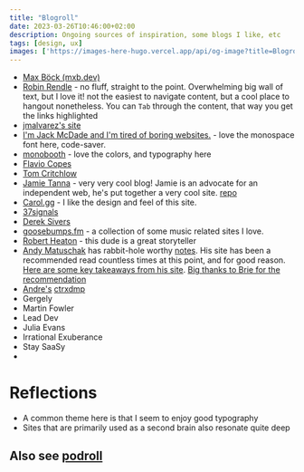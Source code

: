 ```yaml
---
title: "Blogroll"
date: 2023-03-26T10:46:00+02:00
description: Ongoing sources of inspiration, some blogs I like, etc
tags: [design, ux]
images: ['https://images-here-hugo.vercel.app/api/og-image?title=Blogroll']
---
```


- [Max Böck (mxb.dev)](https://mxb.dev/)
- [Robin Rendle](https://www.robinrendle.com/) - no fluff, straight to the point. Overwhelming big wall of text, but I love it! not the easiest to navigate content, but a cool place to hangout nonetheless. You can `Tab` through the content, that way you get the links highlighted
- [jmalvarez's site](https://www.jmalvarez.dev/)
- [I'm Jack McDade and I'm tired of boring websites.](https://www.jackmcdade.com/) - love the monospace font here, code-saver.
- [monobooth](https://moonbooth.com/hugo/) - love the colors, and typography here
- [Flavio Copes](https://flaviocopes.com/)
- [Tom Critchlow](https://tomcritchlow.com/)
- [Jamie Tanna](https://www.jvt.me/) - very very cool blog! Jamie is an advocate for an independent web, he's put together a very cool site. [repo](https://gitlab.com/tanna.dev/jvt.me)
- [Carol.gg](https://carol.gg/) - I like the design and feel of this site.
- [37signals](https://37signals.com/)
- [Derek Sivers](https://sive.rs/)
- [goosebumps.fm](https://www.goosebumps.fm/curated/inspo) - a collection of some music related sites I love.
- [Robert Heaton](https://robertheaton.com/) - this dude is a great storyteller
- [Andy Matuschak](https://andymatuschak.org/) has rabbit-hole worthy [notes](https://notes.andymatuschak.org/About_these_notes). His site has been a recommended read countless times at this point, and for good reason. [Here are some key takeaways from his site](/andy). [Big thanks to Brie for the recommendation](https://twitter.com/zebriez/status/1657056237979324416?s=20)
- [Andre's](https://github.com/ahoendgen) [ctrxdmp](https://crtxdmp.com/)
- Gergely
- Martin Fowler
- Lead Dev
- Julia Evans
- Irrational Exuberance
- Stay SaaSy
- 

# Reflections
- A common theme here is that I seem to enjoy good typography
- Sites that are primarily used as a second brain also resonate quite deep

## Also see [podroll](/podroll)
